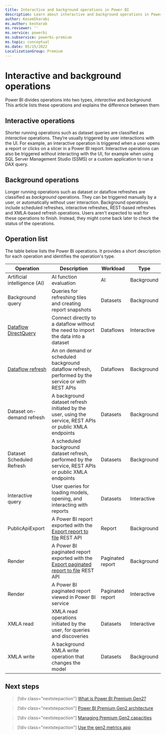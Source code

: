 ```yaml
---
title: Interactive and background operations in Power BI
description: Learn about interactive and background operations in Power BI 
author: KesemSharabi
ms.author: kesharab
ms.reviewer: ''
ms.service: powerbi
ms.subservice: powerbi-premium
ms.topic: conceptual
ms.date: 05/15/2022
LocalizationGroup: Premium
---
```

# Interactive and background operations

Power BI divides operations into two types, *interactive* and *background*. This article lists these operations and explains the difference between them

## Interactive operations

Shorter running operations such as dataset queries are classified as *interactive* operations. They’re usually triggered by user interactions with the UI. For example, an interactive operation is triggered when a user opens a report or clicks on a slicer in a Power BI report. Interactive operations can also be triggered without interacting with the UI, for example when using SQL Server Management Studio (SSMS) or a custom application to run a DAX query.

## Background operations

Longer running operations such as dataset or dataflow refreshes are classified as *background* operations. They can be triggered manually by a user, or automatically without user interaction. Background operations include scheduled refreshes, interactive refreshes, REST-based refreshes and XMLA-based refresh operations. Users aren't expected to wait for these operations to finish. Instead, they might come back later to check the status of the operations.

## Operation list

The table below lists the Power BI operations. It provides a short description for each operation and identifies the operation's type.

| Operation            | Description  | Workload  | Type |
|----------------------|--------------|-----------|------|
| Artificial intelligence (AI) | AI function evaluation | AI |Background |
| Background query     | Queries for refreshing tiles and creating report snapshots | Datasets | Background  |
| [Dataflow DirectQuery](../transform-model/dataflows/dataflows-directquery.md) | Connect directly to a dataflow without the need to import the data into a dataset | Dataflows | Interactive |
| [Dataflow refresh](../transform-model/dataflows/dataflows-understand-optimize-refresh.md) | An on demand or scheduled background dataflow refresh, performed by the service or with REST APIs | Dataflows | Background |
| Dataset on-demand refresh | A background dataset refresh initiated by the user, using the service, REST APIs or public XMLA endpoints | Datasets | Background |
| Dataset Scheduled Refresh | A scheduled background dataset refresh, performed by the service, REST APIs or public XMLA endpoints | Datasets | Background |
| Interactive query    | User queries for loading models, opening, and interacting with reports | Datasets | Interactive |
| PublicApiExport | A Power BI report exported with the [Export report to file](../developer/embedded/export-to.md) REST API | Report | Background |
| Render | A Power BI paginated report exported with the [Export paginated report to file](../developer/embedded/export-paginated-report.md) REST API | Paginated report | Background |
| Render | A Power BI paginated report viewed in Power BI service | Paginated report | Interactive |
| XMLA read | XMLA read operations initiated by the user, for queries and discoveries  | Datasets | Interactive |
| XMLA write | A background XMLA write operation that changes the model | Datasets | Background |

## Next steps

> [!div class="nextstepaction"]
> [What is Power BI Premium Gen2?](service-premium-gen2-what-is.md)

> [!div class="nextstepaction"]
> [Power BI Premium Gen2 architecture](service-premium-architecture.md)

> [!div class="nextstepaction"]
> [Managing Premium Gen2 capacities](service-premium-capacity-manage-gen2.md)

> [!div class="nextstepaction"]
> [Use the gen2 metrics app](service-premium-gen2-metrics-app.md)
